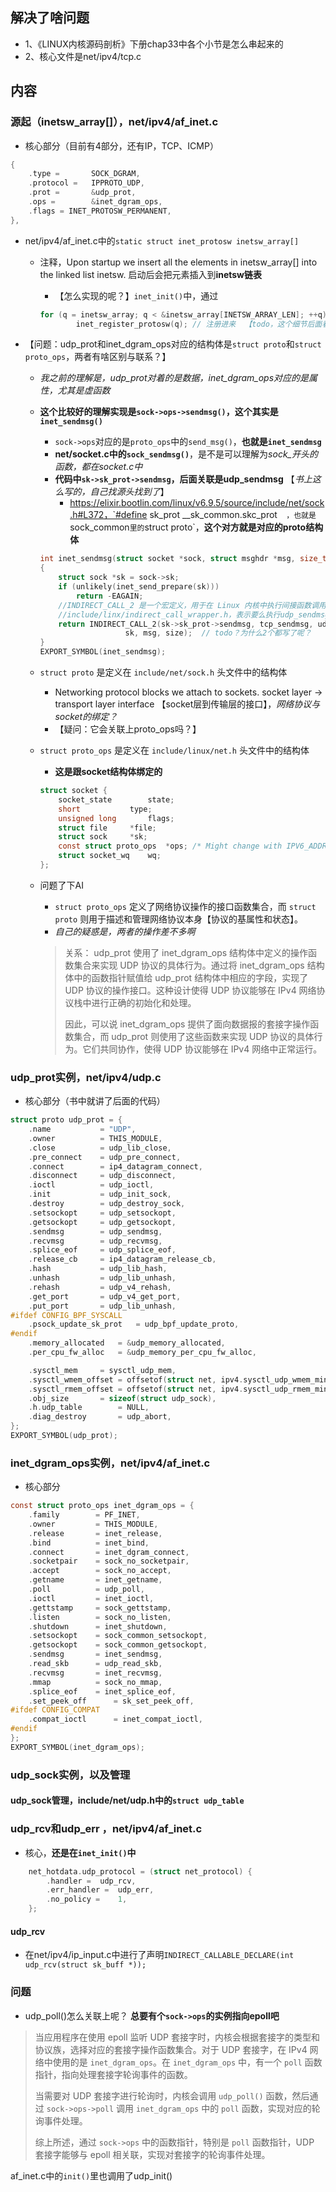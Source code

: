 ## 解决了啥问题

+ 1、《LINUX内核源码剖析》下册chap33中各个小节是怎么串起来的
+ 2、核心文件是net/ipv4/tcp.c

## 内容

### 源起（inetsw_array[]），net/ipv4/af_inet.c

+ 核心部分（目前有4部分，还有IP，TCP、ICMP）

```c
{
    .type =       SOCK_DGRAM,
	.protocol =   IPPROTO_UDP,
	.prot =       &udp_prot,
	.ops =        &inet_dgram_ops,
	.flags = INET_PROTOSW_PERMANENT,
},
```

+ net/ipv4/af_inet.c中的`static struct inet_protosw inetsw_array[]`

  + 注释，Upon startup we insert all the elements in inetsw_array[] into the linked list inetsw.  启动后会把元素插入到**inetsw链表**

    + 【怎么实现的呢？】`inet_init()`中，通过

    ```c
    for (q = inetsw_array; q < &inetsw_array[INETSW_ARRAY_LEN]; ++q)
    		inet_register_protosw(q); // 注册进来  【todo，这个细节后面看下】
    ```

+ 【问题：udp_prot和inet_dgram_ops对应的结构体是`struct proto`和`struct proto_ops`，两者有啥区别与联系？】

  + *我之前的理解是，udp_prot对着的是数据，inet_dgram_ops对应的是属性，尤其是虚函数*

  + **这个比较好的理解实现是`sock->ops->sendmsg()`，这个其实是`inet_sendmsg()`**

    + `sock->ops`对应的是`proto_ops`中的`send_msg()`，**也就是`inet_sendmsg`**
    + **net/socket.c中的`sock_sendmsg()`**，是不是可以理解为*sock_开头的函数，都在socket.c中*
    + **代码中`sk->sk_prot->sendmsg`，后面关联是udp_sendmsg** 【*书上这么写的，自己找源头找到了*】
      + https://elixir.bootlin.com/linux/v6.9.5/source/include/net/sock.h#L372，`#define sk_prot			__sk_common.skc_prot`  ，也就是`sock_common`里的`struct proto`，**这个对方就是对应的proto结构体**

    ```c
    int inet_sendmsg(struct socket *sock, struct msghdr *msg, size_t size)
    {
    	struct sock *sk = sock->sk;
    	if (unlikely(inet_send_prepare(sk)))
    		return -EAGAIN;
        //INDIRECT_CALL_2 是一个宏定义，用于在 Linux 内核中执行间接函数调用。
        //include/linx/indirect_call_wrapper.h，表示要么执行udp_sendmsg，要么是tcp_send，取决于第1个参数的值是啥？
    	return INDIRECT_CALL_2(sk->sk_prot->sendmsg, tcp_sendmsg, udp_sendmsg,
    			       sk, msg, size);  // todo？为什么2个都写了呢？
    }
    EXPORT_SYMBOL(inet_sendmsg);
    ```

    

  + `struct proto` 是定义在 `include/net/sock.h` 头文件中的结构体

    + Networking protocol blocks we attach to sockets. socket layer -> transport layer interface  【socket层到传输层的接口】，*网络协议与socket的绑定？*
    + 【疑问：它会关联上proto_ops吗？】

  + `struct proto_ops` 是定义在 `include/linux/net.h` 头文件中的结构体

    + **这是跟socket结构体绑定的**

    ```c
    struct socket {
    	socket_state		state;
    	short			type;
    	unsigned long		flags;
    	struct file		*file;
    	struct sock		*sk;
    	const struct proto_ops	*ops; /* Might change with IPV6_ADDRFORM or MPTCP. */
    	struct socket_wq	wq;
    };
    ```

    

  + 问题了下AI

    + `struct proto_ops` 定义了网络协议操作的接口函数集合，而 `struct proto` 则用于描述和管理网络协议本身【协议的基属性和状态】。
    + *自己的疑惑是，两者的操作差不多啊*

    > 关系：
    > udp_prot 使用了 inet_dgram_ops 结构体中定义的操作函数集合来实现 UDP 协议的具体行为。通过将 inet_dgram_ops 结构体中的函数指针赋值给 udp_prot 结构体中相应的字段，实现了 UDP 协议的操作接口。这种设计使得 UDP 协议能够在 IPv4 网络协议栈中进行正确的初始化和处理。
    >
    > 因此，可以说 inet_dgram_ops 提供了面向数据报的套接字操作函数集合，而 udp_prot 则使用了这些函数来实现 UDP 协议的具体行为。它们共同协作，使得 UDP 协议能够在 IPv4 网络中正常运行。

### udp_prot实例，net/ipv4/udp.c

+ 核心部分（书中就讲了后面的代码）

```c
struct proto udp_prot = {
	.name			= "UDP",
	.owner			= THIS_MODULE,
	.close			= udp_lib_close,
	.pre_connect	= udp_pre_connect,
	.connect		= ip4_datagram_connect,
	.disconnect		= udp_disconnect,
	.ioctl			= udp_ioctl,
	.init			= udp_init_sock,
	.destroy		= udp_destroy_sock,
	.setsockopt		= udp_setsockopt,
	.getsockopt		= udp_getsockopt,
	.sendmsg		= udp_sendmsg,
	.recvmsg		= udp_recvmsg,
	.splice_eof		= udp_splice_eof,
	.release_cb		= ip4_datagram_release_cb,
	.hash			= udp_lib_hash,
	.unhash			= udp_lib_unhash,
	.rehash			= udp_v4_rehash,
	.get_port		= udp_v4_get_port,
	.put_port		= udp_lib_unhash,
#ifdef CONFIG_BPF_SYSCALL
	.psock_update_sk_prot	= udp_bpf_update_proto,
#endif
	.memory_allocated	= &udp_memory_allocated,
	.per_cpu_fw_alloc	= &udp_memory_per_cpu_fw_alloc,

	.sysctl_mem		= sysctl_udp_mem,
	.sysctl_wmem_offset	= offsetof(struct net, ipv4.sysctl_udp_wmem_min),
	.sysctl_rmem_offset	= offsetof(struct net, ipv4.sysctl_udp_rmem_min),
	.obj_size		= sizeof(struct udp_sock),
	.h.udp_table		= NULL,
	.diag_destroy		= udp_abort,
};
EXPORT_SYMBOL(udp_prot);
```

### inet_dgram_ops实例，net/ipv4/af_inet.c

+ 核心部分

```c
const struct proto_ops inet_dgram_ops = {
	.family		   = PF_INET,
	.owner		   = THIS_MODULE,
	.release	   = inet_release,
	.bind		   = inet_bind,
	.connect	   = inet_dgram_connect,
	.socketpair	   = sock_no_socketpair,
	.accept		   = sock_no_accept,
	.getname	   = inet_getname,
	.poll		   = udp_poll,
	.ioctl		   = inet_ioctl,
	.gettstamp	   = sock_gettstamp,
	.listen		   = sock_no_listen,
	.shutdown	   = inet_shutdown,
	.setsockopt	   = sock_common_setsockopt,
	.getsockopt	   = sock_common_getsockopt,
	.sendmsg	   = inet_sendmsg,
	.read_skb	   = udp_read_skb,
	.recvmsg	   = inet_recvmsg,
	.mmap		   = sock_no_mmap,
	.splice_eof	   = inet_splice_eof,
	.set_peek_off	   = sk_set_peek_off,
#ifdef CONFIG_COMPAT
	.compat_ioctl	   = inet_compat_ioctl,
#endif
};
EXPORT_SYMBOL(inet_dgram_ops);
```

### udp_sock实例，以及管理

#### udp_sock管理，include/net/udp.h中的`struct udp_table`

### udp_rcv和udp_err ，net/ipv4/af_inet.c

+ 核心，**还是在`inet_init()`中**

```c
	net_hotdata.udp_protocol = (struct net_protocol) {
		.handler =	udp_rcv,
		.err_handler =	udp_err,
		.no_policy =	1,
	};
```

#### udp_rcv

+ 在net/ipv4/ip_input.c中进行了声明`INDIRECT_CALLABLE_DECLARE(int udp_rcv(struct sk_buff *));`



### 问题

+ udp_poll()怎么关联上呢？ **总要有个`sock->ops`的实例指向epoll吧**

> 当应用程序在使用 epoll 监听 UDP 套接字时，内核会根据套接字的类型和协议族，选择对应的套接字操作函数集合。对于 UDP 套接字，在 IPv4 网络中使用的是 `inet_dgram_ops`。在 `inet_dgram_ops` 中，有一个 `poll` 函数指针，指向处理套接字轮询事件的函数。
>
> 当需要对 UDP 套接字进行轮询时，内核会调用 `udp_poll()` 函数，然后通过 `sock->ops->poll` 调用 `inet_dgram_ops` 中的 `poll` 函数，实现对应的轮询事件处理。
>
> 综上所述，通过 `sock->ops` 中的函数指针，特别是 `poll` 函数指针，UDP 套接字能够与 epoll 相关联，实现对套接字的轮询事件处理。



af_inet.c中的`init()`里也调用了udp_init()